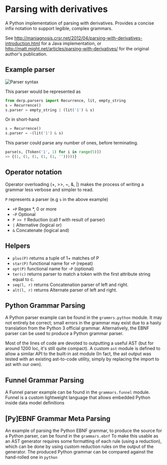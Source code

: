# Parsing with derivatives
A Python implementation of parsing with derivatives. Provides a concise infix notation to support legible, complex grammars.

See http://maniagnosis.crsr.net/2012/04/parsing-with-derivatives-introduction.html for a Java implementation, or http://matt.might.net/articles/parsing-with-derivatives/ for the original author's publication.

## Example parser
![Parser syntax](https://latex.codecogs.com/png.latex?\dpi{150}&space;\large&space;S&space;=&space;\epsilon&space;|&space;1&space;\cdot&space;S)

This parser would be represented as 
```python
from derp.parsers import Recurrence, lit, empty_string
s = Recurrence()
s.parser = empty_string | (lit('1') & s)
```

Or in short-hand
```python
s = Recurrence()
s.parser = ~(lit('1') & s)
```

This parser could parse any number of ones, before terminating.
```python
parse(s, [Token('1', 1) for i in range(5)])
>> {(1, (1, (1, (1, (1, '')))))}
```


## Operator notation
Operator overloading (+, >>, ~, &, |) makes the process of writing a grammar less verbose and simpler to read.

`P` represents a parser (e.g `s` in the above example)
* `+P` Regex *, 0 or more
* `~P` Optional
* `P >> f` Reduction (call f with result of parser)
* `|` Alternative (logical or)
* `&` Concatenate (logical and)

## Helpers
* `plus(P)` returns a tuple of 1+ matches of P
* `star(P)` functional name for `+P` (repeat)
* `opt(P)` functional name for `~P` (optional)
* `ter(c)` returns parser to match a token with the first attribute string equal to c.
* `seq(l, r)` returns Concatenation parser of left and right. 
* `alt(l, r)` returns Alternate parser of left and right. 

## Python Grammar Parsing
A Python parser example can be found in the `grammrs.python` module.
It may not entirely be correct; small errors in the grammar may exist due to a hasty translation from the Python 3 official grammar. Alternatively, the EBNF parser can be used to produce a Python grammar parser.

Most of the lines of code are devoted to outputting a useful AST (but for around 1200 loc, it's still quite compact). A custom `ast` module is defined to allow a similar API to the built-in ast module (In fact, the ast output was tested with an existing ast-to-code utility, simply by replacing the import to ast with our own).

## Funnel Grammar Parsing
A Funnel parser example can be found in the `grammars.funnel` module. Funnel is a custom lightweight language that allows embedded Python inside data model definitions

## [Py]EBNF Grammar Meta Parsing
An example of parsing the Python EBNF grammar, to produce the source for a Python parser, can be found in the `grammars.ebnf`
To make this usable as an AST generator requires some formatting of each rule (using a reduction), which can be done by using custom reduction rules on the output of the generator. The produced Python grammar can be compared against the hand-rolled one in `python`
